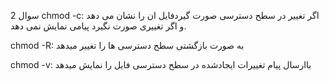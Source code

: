 سوال 2
chmod -c:
اگر تغییر در سطح دسترسی صورت گیردفایل ان را نشان می دهد و اگر تغییری صورت نگیرد پیامی نمایش نمی دهد.

chmod -R:
به صورت بازگشتی سطح دسترسی ها را تغییر میدهد

chmod -v:
باارسال پیام تغییرات ایجادشده در  سطح دسترسی فایل را نمایش میدهد
